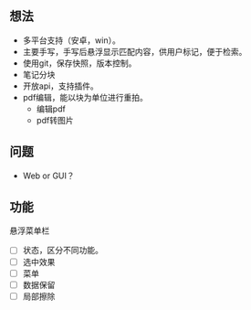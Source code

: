 ## 想法

* 多平台支持（安卓，win）。
* 主要手写，手写后悬浮显示匹配内容，供用户标记，便于检索。
* 使用git，保存快照，版本控制。
* 笔记分块
* 开放api，支持插件。
* pdf编辑，能以块为单位进行重拍。
  * 编辑pdf
  * pdf转图片

## 问题

* Web or GUI？



## 功能 

悬浮菜单栏

* [ ] 状态，区分不同功能。
* [ ] 选中效果
* [ ] 菜单
* [ ] 数据保留
* [ ] 局部擦除

